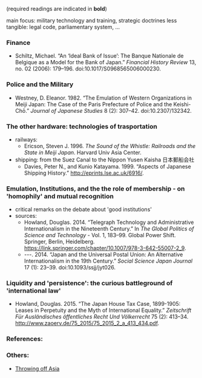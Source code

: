 (required readings are indicated in **bold**)


main focus: military technology and training, strategic doctrines
less tangible: legal code, parliamentary system, ...

### Finance
* Schiltz, Michael. “An ‘Ideal Bank of Issue’: The Banque Nationale de Belgique as a Model for the Bank of Japan.” *Financial History Review* 13, no. 02 (2006): 179–196. doi:10.1017/S0968565006000230.

### Police and the Military
* Westney, D. Eleanor. 1982. “The Emulation of Western Organizations in Meiji Japan: The Case of the Paris Prefecture of Police and the Keishi-Chō.” *Journal of Japanese Studies* 8 (2): 307–42. doi:10.2307/132342.

### The other hardware: technologies of trasportation
* railways:
   * Ericson, Steven J. 1996. *The Sound of the Whistle: Railroads and the State in Meiji Japan*. Harvard Univ Asia Center.
* shipping: from the Suez Canal to the Nippon Yusen Kaisha 日本郵船会社 
   * Davies, Peter N., and Kunio Katayama. 1999. “Aspects of Japanese Shipping History.” http://eprints.lse.ac.uk/6916/.

### Emulation, Institutions, and the the role of membership - on 'homophily' and mutual recognition
* critical remarks on the debate about 'good institutions'
* sources:
    * Howland, Douglas. 2014. “Telegraph Technology and Administrative Internationalism in the Nineteenth Century.” In *The Global Politics of Science and Technology* - Vol. 1, 183–99. Global Power Shift. Springer, Berlin, Heidelberg. https://link.springer.com/chapter/10.1007/978-3-642-55007-2_9.
    * ---. 2014. “Japan and the Universal Postal Union: An Alternative Internationalism in the 19th Century.” *Social Science Japan Journal* 17 (1): 23–39. doi:10.1093/ssjj/jyt026.

### Liquidity and 'persistence': the curious battleground of 'international law'
* Howland, Douglas. 2015. “The Japan House Tax Case, 1899-1905: Leases in Perpetuity and the Myth of International Equality.” *Zeitschrift Für Ausländisches öffentliches Recht Und Völkerrecht* 75 (2): 413–34. http://www.zaoerv.de/75_2015/75_2015_2_a_413_434.pdf.


### References:


### Others:
* [Throwing off Asia](https://ocw.mit.edu/ans7870/21f/21f.027/throwing_off_asia_01/index.html)
